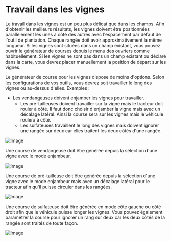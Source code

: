 # Travail dans les vignes


Le travail dans les vignes est un peu plus délicat que dans les champs.
Afin d'obtenir les meilleurs résultats, les vignes doivent être positionnées parallèlement les unes à côté des autres avec l'espacement par défaut de l'outil de plantation. Chaque rangée doit avoir approximativement la même longueur.
Si les vignes sont situées dans un champ existant, vous pouvez ouvrir le générateur de courses depuis le menu des ouvriers comme habituellement.
Si les vignes ne sont pas dans un champ existant ou déclaré dans la carte, vous devrez placer manuellement la position de départ sur les vignes.



Le générateur de course pour les vignes dispose de moins d'options. Selon les configurations de vos outils, vous devrez soit travailler le long des vignes ou au-dessus d'elles. 
Exemples :  
 - Les vendangeuses doivent enjamber les vignes pour travailler.
    - Les pré-tailleuses doivent travailler sur la vigne mais le tracteur doit rouler à côté. Il faut donc choisir d'enjamber la vigne mais avec un décalage latéral.  Ainsi la course sera sur les vignes mais le véhicule roulera à côté.
    - Les sulfateuses travaillent le long des vignes mais doivent ignorer une rangée sur deux car elles traitent les deux côtés d'une rangée.


![Image](/home/runner/work/CourseplayHelp/CourseplayHelp/vineworkgen_0_0_765_510.png)


Une course de vendangeuse doit être générée depuis la sélection d'une vigne avec le mode enjambeur.


![Image](/home/runner/work/CourseplayHelp/CourseplayHelp/vineworkharvest_0_0_765_510.png)


Une course de pré-tailleuse  doit être générée depuis la sélection d'une vigne avec le mode enjambeur mais avec un décalage latéral pour le tracteur afin qu'il puisse circuler dans les rangées.


![Image](/home/runner/work/CourseplayHelp/CourseplayHelp/vineworkpruner_0_0_765_510.png)


Une course de sulfateuse doit être générée en mode côté gauche ou côté droit afin que le véhicule puisse longer les vignes. Vous pouvez également paramétrer la course pour ignorer un rang sur deux car les deux côtés de la rangée sont traités de toute façon.


![Image](/home/runner/work/CourseplayHelp/CourseplayHelp/vineworkspray_0_0_765_510.png)

